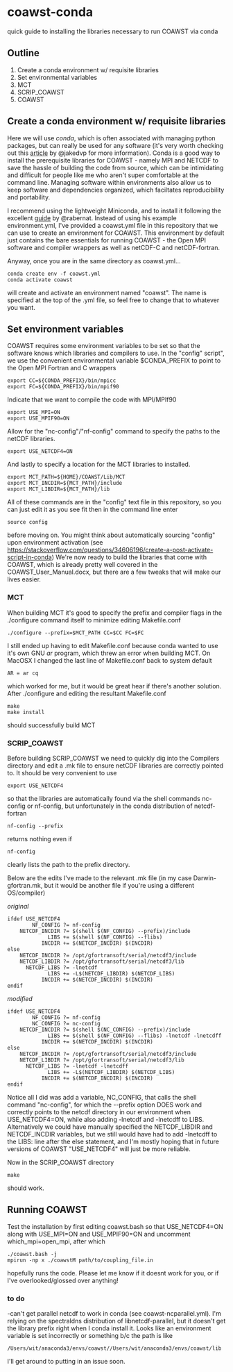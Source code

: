 # coawst-conda
quick guide to installing the libraries necessary to run COAWST via conda

## Outline
1. Create a conda environment w/ requisite libraries
2. Set environmental variables
3. MCT
4. SCRIP_COAWST
5. COAWST

## Create a conda environment w/ requisite libraries
Here we will use *conda*, which is often associated with managing python packages, but can really be used for any software 
(it's very worth checking out this [article](https://jakevdp.github.io/blog/2016/08/25/conda-myths-and-misconceptions/) by @jakedvp for more information). Conda is a good way to install the prerequisite libraries for COAWST - namely MPI and NETCDF to save the hassle of building the code from source, which can be intimidating and difficult
for people like me who aren't super comfortable at the command line. Managing software within environments also allow us to keep software and dependencies organized, which faciltates reproducibility and portability.

I recommend using the lightweight Miniconda, and to install it following the excellent [guide](https://medium.com/@rabernat/custom-conda-environments-for-data-science-on-hpc-clusters-32d58c63aa95) by @rabernat. 
Instead of using his example environment.yml, I've provided a coawst.yml file in this repository that we can use to create an environment for COAWST. This environment by default just contains the bare essentials for running COAWST - the Open MPI software and compiler wrappers as well as netCDF-C and netCDF-fortran. 

Anyway, once you are in the same directory as coawst.yml...
``` 
conda create env -f coawst.yml
conda activate coawst
```
will create and activate an environment named "coawst". The name is specified at the top of the .yml file, so feel free to change that to whatever you want.
 
 ## Set environment variables
COAWST requires some environment variables to be set so that the software knows which libraries and compilers to use. 
In the "config" script", we use the convenient environmental variable $CONDA_PREFIX to point to the Open MPI Fortran and C wrappers
```
export CC=${CONDA_PREFIX}/bin/mpicc
export FC=${CONDA_PREFIX}/bin/mpif90
 ```
Indicate that we want to compile the code with MPI/MPIf90
```
export USE_MPI=ON
export USE_MPIF90=ON
```
Allow for the "nc-config"/"nf-config" command to specify the paths to the netCDF libraries.
```
export USE_NETCDF4=ON
```
And lastly to specify a location for the MCT libraries to installed.
```
export MCT_PATH=${HOME}/COAWST/Lib/MCT
export MCT_INCDIR=${MCT_PATH}/include
export MCT_LIBDIR=${MCT_PATH}/lib
```
All of these commands are in the "config" text file in this repository, so you can just edit it as you see fit then in the command line enter
```
source config
```
before moving on. You might think about automatically sourcing "config" upon environment activation 
(see https://stackoverflow.com/questions/34606196/create-a-post-activate-script-in-conda)
We're now ready to build the libraries that come with COAWST, which is already pretty well covered in the COAWST_User_Manual.docx, 
but there are a few tweaks that will make our lives easier.

### MCT
When building MCT it's good to specify the prefix and compiler flags in the ./configure command itself to minimize editing Makefile.conf
```
./configure --prefix=$MCT_PATH CC=$CC FC=$FC
```
I still ended up having to edit Makefile.conf because conda wanted to use it's own GNU *ar* program, which threw an error when building MCT.
On MacOSX I changed the last line of Makefile.conf back to system default
```
AR = ar cq
```
which worked for me, but it would be great hear if there's another solution. After ./configure and editing the resultant Makefile.conf
```
make
make install
```
should successfully build MCT

### SCRIP_COAWST

Before building SCRIP_COAWST we need to quickly dig into the Compilers directory and edit a .mk file to ensure netCDF libraries are correctly pointed to.
It should be very convenient to use
```
export USE_NETCDF4
```
so that the libraries are automatically found via the shell commands nc-config or nf-config, but unfortunately in the conda distribution of netcdf-fortran
```
nf-config --prefix
```
returns nothing even if 
```
nf-config
```
clearly lists the path to the prefix directory. 

Below are the edits I've made to the relevant .mk file (in my case Darwin-gfortran.mk, but it would be another file if you're using a different OS/compiler)

*original*

```
ifdef USE_NETCDF4
        NF_CONFIG ?= nf-config
    NETCDF_INCDIR ?= $(shell $(NF_CONFIG) --prefix)/include
             LIBS += $(shell $(NF_CONFIG) --flibs)
           INCDIR += $(NETCDF_INCDIR) $(INCDIR)
else
    NETCDF_INCDIR ?= /opt/gfortransoft/serial/netcdf3/include
    NETCDF_LIBDIR ?= /opt/gfortransoft/serial/netcdf3/lib
      NETCDF_LIBS ?= -lnetcdf
             LIBS += -L$(NETCDF_LIBDIR) $(NETCDF_LIBS)
           INCDIR += $(NETCDF_INCDIR) $(INCDIR)
endif
```
*modified*

```
ifdef USE_NETCDF4
        NF_CONFIG ?= nf-config
        NC_CONFIG ?= nc-config
    NETCDF_INCDIR ?= $(shell $(NC_CONFIG) --prefix)/include
             LIBS += $(shell $(NF_CONFIG) --flibs) -lnetcdf -lnetcdff
           INCDIR += $(NETCDF_INCDIR) $(INCDIR)
else
    NETCDF_INCDIR ?= /opt/gfortransoft/serial/netcdf3/include
    NETCDF_LIBDIR ?= /opt/gfortransoft/serial/netcdf3/lib
      NETCDF_LIBS ?= -lnetcdf -lnetcdff
             LIBS += -L$(NETCDF_LIBDIR) $(NETCDF_LIBS) 
           INCDIR += $(NETCDF_INCDIR) $(INCDIR)
endif
```

Notice all I did was add a variable, NC_CONFIG, that calls the shell command "nc-config", for which the --prefix option DOES work and correctly points to the netcdf directory in our environment when USE_NETCDF4=ON, while also adding -lnetcdf and -lnetcdff to LIBS. Alternatively we could have manually specified the NETCDF_LIBDIR and NETCDF_INCDIR variables, but we still would have had to add -lnetcdff to the LIBS: line after the else statement, and I'm mostly hoping that in future versions of COAWST "USE_NETCDF4" will just be more reliable.

Now in the SCRIP_COAWST directory
```
make
```
should work.

## Running COAWST
Test the installation by first editing coawst.bash so that USE_NETCDF4=ON along with USE_MPI=ON and USE_MPIF90=ON and uncomment which_mpi=open_mpi, after which
```
./coawst.bash -j
mpirun -np x ./coawstM path/to/coupling_file.in
```
hopefully runs the code. Please let me know if it doesnt work for you, or if I've overlooked/glossed over anything!

### to do
-can't get parallel netcdf to work in conda (see coawst-ncparallel.yml). I'm relying on the spectraldns distribution of libnetcdf-parallel, but it doesn't get the library prefix right when I conda install it. Looks like an environment variable is set incorrectly or something b/c the path is like 
```
/Users/wit/anaconda3/envs/coawst//Users/wit/anaconda3/envs/coawst/lib
```
I'll get around to putting in an issue soon.

